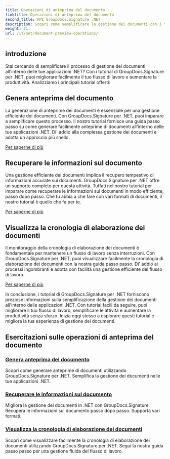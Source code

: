 ```yaml
---
title: Operazioni di anteprima del documento
linktitle: Operazioni di anteprima del documento
second_title: API GroupDocs.Signature .NET
description: Scopri come semplificare la gestione dei documenti con i tutorial di GroupDocs.Signature per .NET. Semplifica le attività, migliora il flusso di lavoro e aumenta la produttività senza sforzo.
weight: 21
url: /it/net/document-preview-operations/
---
```

## introduzione

Stai cercando di semplificare il processo di gestione dei documenti all'interno delle tue applicazioni .NET? Con i tutorial di GroupDocs.Signature per .NET, puoi migliorare facilmente il tuo flusso di lavoro e aumentare la produttività. Analizziamo i principali tutorial offerti:

## Genera anteprima del documento

La generazione di anteprime dei documenti è essenziale per una gestione efficiente dei documenti. Con GroupDocs.Signature per .NET, puoi imparare a semplificare questo processo. Il nostro tutorial fornisce una guida passo passo su come generare facilmente anteprime di documenti all'interno delle tue applicazioni .NET. Di' addio alla complessa gestione dei documenti e adotta un approccio più snello.

[Per saperne di più](./generate-document-preview/)

## Recuperare le informazioni sul documento

Una gestione efficiente dei documenti implica il recupero tempestivo di informazioni accurate sui documenti. GroupDocs.Signature per .NET offre un supporto completo per questa attività. Tuffati nel nostro tutorial per imparare come recuperare le informazioni sui documenti in modo efficiente, passo dopo passo. Che tu abbia a che fare con vari formati di documenti, il nostro tutorial è quello che fa per te.

[Per saperne di più](./retrieve-document-information/)

## Visualizza la cronologia di elaborazione dei documenti

Il monitoraggio della cronologia di elaborazione dei documenti è fondamentale per mantenere un flusso di lavoro senza interruzioni. Con GroupDocs.Signature per .NET, puoi visualizzare facilmente la cronologia di elaborazione dei documenti con la nostra guida passo passo. Di' addio ai processi ingombranti e adotta con facilità una gestione efficiente del flusso di lavoro.

[Per saperne di più](./view-document-processing-history/)

In conclusione, i tutorial di GroupDocs.Signature per .NET forniscono preziose informazioni sulla semplificazione della gestione dei documenti all'interno delle applicazioni .NET. Con tutorial facili da seguire, puoi migliorare il tuo flusso di lavoro, semplificare le attività e aumentare la produttività senza sforzo. Inizia oggi stesso a esplorare questi tutorial e migliora la tua esperienza di gestione dei documenti.
## Esercitazioni sulle operazioni di anteprima del documento
### [Genera anteprima del documento](./generate-document-preview/)
Scopri come generare anteprime di documenti utilizzando GroupDocs.Signature per .NET. Semplifica la gestione dei documenti nelle tue applicazioni .NET.
### [Recuperare le informazioni sul documento](./retrieve-document-information/)
Migliora la gestione dei documenti in .NET con GroupDocs.Signature. Recupera le informazioni sul documento passo dopo passo. Supporta vari formati.
### [Visualizza la cronologia di elaborazione dei documenti](./view-document-processing-history/)
Scopri come visualizzare facilmente la cronologia di elaborazione dei documenti utilizzando GroupDocs.Signature per .NET. Segui la nostra guida passo passo per una gestione fluida del flusso di lavoro.